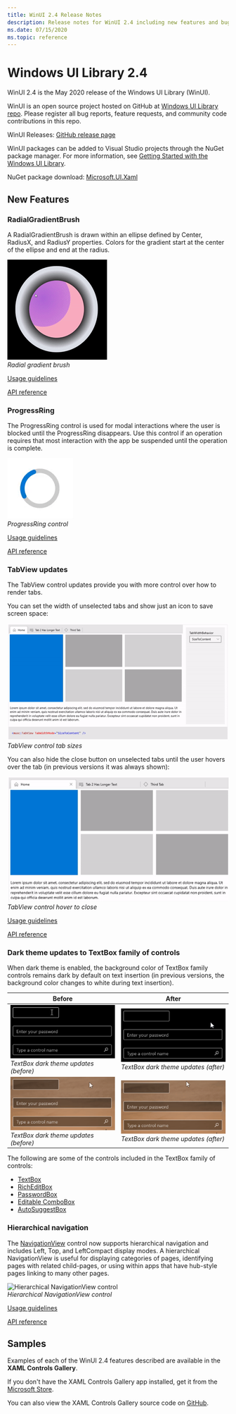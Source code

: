 ```yaml
---
title: WinUI 2.4 Release Notes
description: Release notes for WinUI 2.4 including new features and bug fixes.
ms.date: 07/15/2020
ms.topic: reference
---
```


# Windows UI Library 2.4

WinUI 2.4 is the May 2020 release of the Windows UI Library (WinUI).

WinUI is an open source project hosted on GitHub at [Windows UI Library repo](https://aka.ms/winui). Please register all bug reports, feature requests, and community code contributions in this repo.

WinUI Releases: [GitHub release page](https://github.com/microsoft/microsoft-ui-xaml/releases)

WinUI packages can be added to Visual Studio projects through the NuGet package manager. For more information, see [Getting Started with the Windows UI Library](../getting-started.md).

NuGet package download: [Microsoft.UI.Xaml](https://www.nuget.org/packages/Microsoft.UI.Xaml)

## New Features

### RadialGradientBrush

A RadialGradientBrush is drawn within an ellipse defined by Center, RadiusX, and RadiusY properties. Colors for the gradient start at the center of the ellipse and end at the radius.

![Short video showing the behavior of the Radial gradient brush.](../images/radialgradientbrush.gif)<br>
*Radial gradient brush*

[Usage guidelines](/windows/uwp/design/style/brushes#radial-gradient-brushes)

[API reference](/uwp/api/microsoft.ui.xaml.media.radialgradientbrush)

### ProgressRing

The ProgressRing control is used for modal interactions where the user is blocked until the ProgressRing disappears. Use this control if an operation requires that most interaction with the app be suspended until the operation is complete.

![Short video showing the behavior of the Progress Ring control.](../images/progressring.gif)<br>
*ProgressRing control*

[Usage guidelines](/windows/uwp/design/controls-and-patterns/progress-controls)

[API reference](/uwp/api/microsoft.ui.xaml.controls.progressring)

### TabView updates

The TabView control updates provide you with more control over how to render tabs.

You can set the width of unselected tabs and show just an icon to save screen space:

![TabView control tab sizes](..\images\tabview-sizing.gif)<br>
*TabView control tab sizes*

You can also hide the close button on unselected tabs until the user hovers over the tab (in previous versions it was always shown):

![TabView control hover to close](..\images\tabview-closebuttononhover.gif)<br>
*TabView control hover to close*

[Usage guidelines](/windows/uwp/design/controls-and-patterns/tab-view)

[API reference](/uwp/api/microsoft.ui.xaml.controls.tabview)

### Dark theme updates to TextBox family of controls

When dark theme is enabled, the background color of TextBox family controls remains dark by default on text insertion (in previous versions, the background color changes to white during text insertion).

| Before | After |
| - | - |
| ![Short video showing the behavior of the TextBox dark theme before the updates.](..\images\textbox-darkthemeupdates-before1.gif)<br>*TextBox dark theme updates (before)* | ![Short video showing the behavior of the TextBox dark theme after the updates.](..\images\textbox-darkthemeupdates-after1.gif)<br>*TextBox dark theme updates (after)* |
| ![Another short movie showing the behavior of the TextBox dark theme before the updates.](..\images\textbox-darkthemeupdates-before2.gif)<br>*TextBox dark theme updates (before)* | ![Another short movie showing the behavior of the TextBox dark theme after the updates.](..\images\textbox-darkthemeupdates-after2.gif)<br>*TextBox dark theme updates (after)* |

The following are some of the controls included in the TextBox family of controls:

- [TextBox](/uwp/api/windows.ui.xaml.controls.textbox)
- [RichEditBox](/uwp/api/windows.ui.xaml.controls.richtextblock)
- [PasswordBox](/uwp/api/windows.ui.xaml.controls.passwordbox)
- [Editable ComboBox](/uwp/api/windows.ui.xaml.controls.combobox)
- [AutoSuggestBox](/uwp/api/windows.ui.xaml.controls.autosuggestbox)

### Hierarchical navigation

The [NavigationView](/uwp/api/microsoft.ui.xaml.controls.navigationview?view=winui-2.4&preserve-view=true) control now supports hierarchical navigation and includes Left, Top, and LeftCompact display modes. A hierarchical NavigationView is useful for displaying categories of pages, identifying pages with related child-pages, or using within apps that have hub-style pages linking to many other pages.

![Hierarchical NavigationView control](..\images\HierarchicalNavView.gif)<br>*Hierarchical NavigationView control*

[Usage guidelines](/windows/uwp/design/controls-and-patterns/navigationview#hierarchical-navigation)

[API reference](/uwp/api/microsoft.ui.xaml.controls.navigationview?view=winui-2.4&preserve-view=true)

## Samples

Examples of each of the WinUI 2.4 features described are available in the **XAML Controls Gallery**.

If you don't have the XAML Controls Gallery app installed, get it from the [Microsoft Store](https://www.microsoft.com/p/xaml-controls-gallery/9msvh128x2zt).

You can also view the XAML Controls Gallery source code on [GitHub](https://github.com/Microsoft/Xaml-Controls-Gallery).
